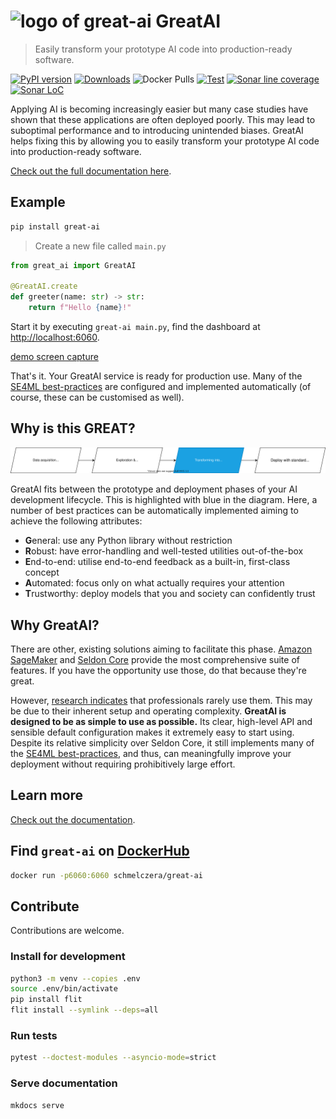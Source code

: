 # <img src="https://github.com/schmelczer/great-ai/blob/main/docs/media/logo.png" alt="logo of great-ai" width=60 /> GreatAI
> Easily transform your prototype AI code into production-ready software.

[![PyPI version](https://badge.fury.io/py/great-ai.svg)](https://badge.fury.io/py/great-ai)
[![Downloads](https://pepy.tech/badge/great-ai/month)](https://pepy.tech/project/great-ai)
![Docker Pulls](https://img.shields.io/docker/pulls/schmelczera/great-ai)
[![Test](https://github.com/schmelczer/great-ai/actions/workflows/test.yml/badge.svg)](https://github.com/schmelczer/great-ai/actions/workflows/test.yml)
[![Sonar line coverage](https://sonar.scoutinscience.com/api/project_badges/measure?project=great-ai&metric=coverage)](https://sonar.scoutinscience.com/dashboard?id=great-ai)
[![Sonar LoC](https://sonar.scoutinscience.com/api/project_badges/measure?project=great-ai&metric=ncloc)](https://sonar.scoutinscience.com/dashboard?id=great-ai)

Applying AI is becoming increasingly easier but many case studies have shown that these applications are often deployed poorly. This may lead to suboptimal performance and to introducing unintended biases. GreatAI helps fixing this by allowing you to easily transform your prototype AI code into production-ready software.

[Check out the full documentation here](https://great-ai.scoutinscience.com).

## Example

```sh
pip install great-ai
```

> Create a new file called `main.py`

```python
from great_ai import GreatAI

@GreatAI.create
def greeter(name: str) -> str:
    return f"Hello {name}!"
```

Start it by executing `great-ai main.py`, find the dashboard at [http://localhost:6060](http://localhost:6060/dashboard).

[demo screen capture](https://user-images.githubusercontent.com/13354219/178735057-c54daafb-c140-42b7-b29c-8d29365887fe.mp4)

That's it. Your GreatAI service is ready for production use. Many of the [SE4ML best-practices](https://se-ml.github.io) are configured and implemented automatically (of course, these can be customised as well).

## Why is this GREAT?

![scope of GreatAI](docs/media/scope-simple.drawio.svg)

GreatAI fits between the prototype and deployment phases of your AI development lifecycle. This is highlighted with blue in the diagram. Here, a number of best practices can be automatically implemented aiming to achieve the following attributes:

- **G**eneral: use any Python library without restriction
- **R**obust: have error-handling and well-tested utilities out-of-the-box 
- **E**nd-to-end: utilise end-to-end feedback as a built-in, first-class concept
- **A**utomated: focus only on what actually requires your attention
- **T**rustworthy: deploy models that you and society can confidently trust

## Why GreatAI?

There are other, existing solutions aiming to facilitate this phase. [Amazon SageMaker](https://aws.amazon.com/sagemaker) and [Seldon Core](https://www.seldon.io/solutions/open-source-projects/core) provide the most comprehensive suite of features. If you have the opportunity use those, do that because they're great.

However, [research indicates](https://great-ai.scoutinscience.com) that professionals rarely use them. This may be due to their inherent setup and operating complexity. **GreatAI is designed to be as simple to use as possible.** Its clear, high-level API and sensible default configuration makes it extremely easy to start using. Despite its relative simplicity over Seldon Core, it still implements many of the [SE4ML best-practices](https://se-ml.github.io), and thus, can meaningfully improve your deployment without requiring prohibitively large effort.

## Learn more

[Check out the documentation](https://great-ai.scoutinscience.com).

## Find `great-ai` on [DockerHub](https://hub.docker.com/repository/docker/schmelczera/great-ai)

```sh
docker run -p6060:6060 schmelczera/great-ai
```

## Contribute

Contributions are welcome.

### Install for development

```sh
python3 -m venv --copies .env
source .env/bin/activate
pip install flit
flit install --symlink --deps=all
```

### Run tests

```sh
pytest --doctest-modules --asyncio-mode=strict
```

### Serve documentation

```sh
mkdocs serve
```
